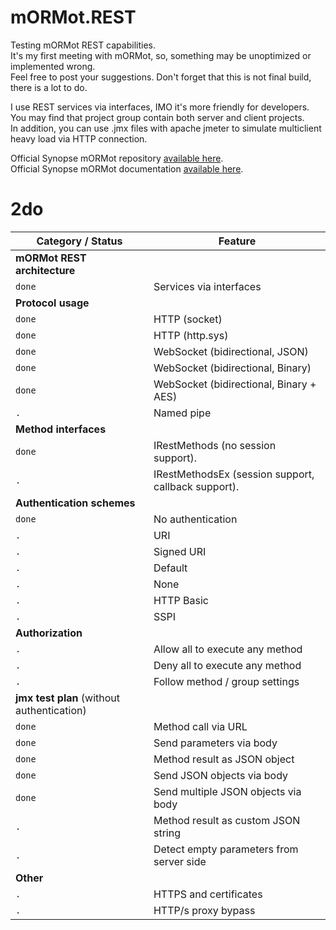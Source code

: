 # mORMot.REST
Testing mORMot REST capabilities.  
It's my first meeting with mORMot, so, something may be unoptimized or implemented wrong.  
Feel free to post your suggestions. Don't forget that this is not final build, there is a lot to do.

I use REST services via interfaces, IMO it's more friendly for developers.  
You may find that project group contain both server and client projects.  
In addition, you can use .jmx files with apache jmeter to simulate multiclient heavy load via HTTP connection.  

Official Synopse mORMot repository [available here][mormot-repo].  
Official Synopse mORMot documentation [available here][mormot-docs].

# 2do
Category / Status | Feature
--- | ---
**mORMot REST architecture** |
`done` | Services via interfaces
**Protocol usage** |
`done` |  HTTP (socket)
`done` |  HTTP (http.sys)
`done` |  WebSocket (bidirectional, JSON)
`done` |  WebSocket (bidirectional, Binary)
`done` |  WebSocket (bidirectional, Binary + AES)
`.` |  Named pipe
**Method interfaces** |
`done` | IRestMethods (no session support).
`.` | IRestMethodsEx (session support, callback support).
**Authentication schemes** |
`done` | No authentication
`.` | URI
`.` | Signed URI
`.` | Default
`.` | None
`.` | HTTP Basic
`.` | SSPI
**Authorization** |
`.` | Allow all to execute any method
`.` | Deny all to execute any method
`.` | Follow method / group settings
**jmx test plan** (without authentication) |
`done` |  Method call via URL
`done` |  Send parameters via body
`done` |  Method result as JSON object
`done` |  Send JSON objects via body
`done` |  Send multiple JSON objects via body
`.` |  Method result as custom JSON string
`.` | Detect empty parameters from server side
**Other** |
`.` | HTTPS and certificates
`.` | HTTP/s proxy bypass

[mormot-repo]: <https://github.com/synopse/mORMot>
[mormot-docs]: <http://synopse.info/files/html/Synopse%20mORMot%20Framework%20SAD%201.18.html>
